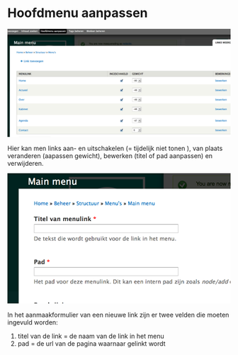 # Hoofdmenu aanpassen 

![](../beelden/hoofdmenu_aanpassen.png)

Hier kan men links aan- en uitschakelen (= tijdelijk niet tonen ), van plaats veranderen  (aapassen gewicht), bewerken (titel of pad aanpassen) en verwijderen.


![](../beelden/link_toevoegen_menu.png)

In het aanmaakformulier van een nieuwe link zijn  er twee velden die moeten ingevuld worden: 

1. titel van de link = de naam van de link in het menu
2. pad = de url van de pagina waarnaar gelinkt wordt